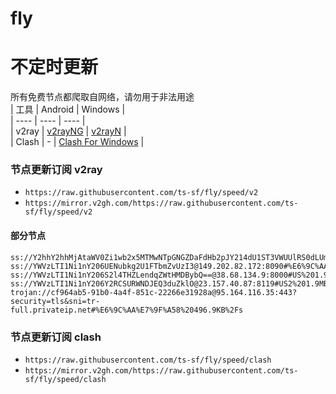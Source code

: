 # fly
# 不定时更新
所有免费节点都爬取自网络，请勿用于非法用途  
|  工具  | Android  | Windows  |  
|  ----  | ----   | ----  |  
| v2ray  | [v2rayNG](https://github.com/2dust/v2rayNG/releases) | [v2rayN](https://github.com/2dust/v2rayN/releases) |  
| Clash  | - | [Clash For Windows](https://github.com/2dust/clashN/releases) | 
  
### 节点更新订阅  v2ray
- `https://raw.githubusercontent.com/ts-sf/fly/speed/v2`  
- `https://mirror.v2gh.com/https://raw.githubusercontent.com/ts-sf/fly/speed/v2`  

#### 部分节点  
``` 
ss://Y2hhY2hhMjAtaWV0Zi1wb2x5MTMwNTpGNGZDaFdHb2pJY214dU1ST3VWUUlRS0dLUmRnMDl2S2ZHcDJTVHpTcmR6clVTd1o=@45.87.219.110:51348#%E6%9C%AA%E7%9F%A56%204.4MB%2Fs
ss://YWVzLTI1Ni1nY206UENubkg2U1FTbmZvUzI3@149.202.82.172:8090#%E6%9C%AA%E7%9F%A57%201.8MB%2Fs
ss://YWVzLTI1Ni1nY206S2l4THZLendqZWtHMDBybQ==@38.68.134.9:8000#US%201.9MB%2Fs
ss://YWVzLTI1Ni1nY206Y2RCSURWNDJEQ3duZklO@23.157.40.87:8119#US2%201.9MB%2Fs
trojan://cf964ab5-91b0-4a4f-851c-22266e31928a@95.164.116.35:443?security=tls&sni=tr-full.privateip.net#%E6%9C%AA%E7%9F%A58%20496.9KB%2Fs
```
### 节点更新订阅  clash
- `https://raw.githubusercontent.com/ts-sf/fly/speed/clash`  
- `https://mirror.v2gh.com/https://raw.githubusercontent.com/ts-sf/fly/speed/clash`  


